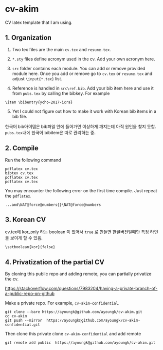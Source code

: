 # cv-akim
CV latex template that I am using.

## 1. Organization

1) Two tex files are the main `cv.tex` and `resume.tex`.

2) `*.sty` files define acronym used in the cv. Add your own acronym here.

3) `src` folder contains each module. You can add or remove provided module here. Once you add or remove go to `cv.tex` or `resume.tex` and adjust `\input{*.tex}` list.

4) Reference is handled in `src\ref.bib`. Add your bib item here and use it from `pubs.tex` by calling the bibkey. For example

```
\item \bibentry{ycho-2017-icra}
```

5) Yet I could not figure out how to make it work with Korean bib items in a bib file.

한국어 bib아이템은 bib파일 안에 들어가면 이상하게 깨지는데 아직 원인을 찾지 못함. `pubs.tex`내에 한국어 bibitem은 따로 관리하는 중.

## 2. Compile

Run the following command

```
pdflatex cv.tex  
bibtex cv.tex  
pdflatex cv.tex  
pdflatex cv.tex  
```
You may encounter the following error on the first time compile. Just repeat the `pdflatex`.

```
...and\NAT@force@numbers{}\NAT@force@numbers
```

## 3. Korean CV

cv.tex에 kor_only 라는 boolean 이 있어서 `true` 로 만들면 한글버전일때만 특정 라인을 보이게 할 수 있음. 
```
\setboolean{kor}{false}
```

## 4. Privatization of the partial CV

By cloning this public repo and adding remote, you can partially privatize the cv.

https://stackoverflow.com/questions/7983204/having-a-private-branch-of-a-public-repo-on-github

Make a private repo. For example, `cv-akim-confidential`.

```
git clone --bare https://ayoungk@github.com/ayoungk/cv-akim.git
cd cv-akim
git push --mirror  https://ayoungk@github.com/ayoungk/cv-akim-confidential.git
```

Then clone this private clone `cv-akim-confidential` and add remote
```
git remote add public  https://ayoungk@github.com/ayoungk/cv-akim.git
```
